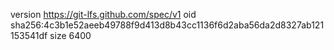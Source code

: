version https://git-lfs.github.com/spec/v1
oid sha256:4c3b1e52aeeb49788f9d413d8b43cc1136f6d2aba56da2d8327ab121153541df
size 6400
